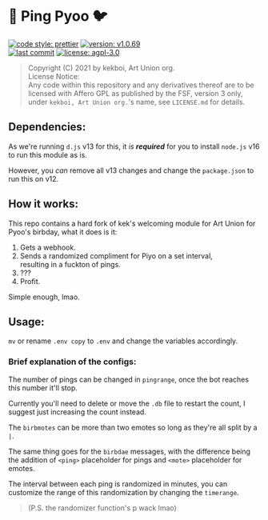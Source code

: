 # 🏓 Ping Pyoo 🐦

[![code style: prettier](https://img.shields.io/badge/code_style-prettier-ff69b4.svg?style=for-the-badge&logo=prettier)](https://github.com/prettier/prettier)
[![version: v1.0.69](https://img.shields.io/github/package-json/v/spuuntries/pingpyoo?color=green&logo=semver&logoColor=green&style=for-the-badge)](https://github.com/spuuntries/pingpyoo)  
[![last commit](https://img.shields.io/github/last-commit/spuuntries/pingpyoo?color=yellow&style=flat-square)](https://github.com/spuuntries/pingpyoo)
[![license: agpl-3.0](https://img.shields.io/github/license/spuuntries/pingpyoo?color=red&logo=gpl&style=flat-square)](https://github.com/spuuntries/pingpyoo)

> Copyright (C) 2021 by kekboi, Art Union org.  
> License Notice:  
> Any code within this repository and any derivatives thereof are to be licensed with Affero GPL as published by the FSF, version 3 only,  
> under `kekboi, Art Union org.`'s name, see `LICENSE.md` for details.

## Dependencies:

As we're running `d.js` v13 for this, it _is_ **_required_** for you to install `node.js` v16 to run this module as is.

However, you _can_ remove all v13 changes and change the `package.json` to run this on v12.

## How it works:

This repo contains a hard fork of kek's welcoming module for Art Union for Pyoo's birbday, what it does is it:

1. Gets a webhook.
2. Sends a randomized compliment for Piyo on a set interval,  
   resulting in a fuckton of pings.
3. ???
4. Profit.

Simple enough, lmao.

## Usage:

`mv` or rename `.env copy` to `.env` and change the variables accordingly.

### Brief explanation of the configs:

The number of pings can be changed in `pingrange`, once the bot reaches this number it'll stop.  

Currently you'll need to delete or move the `.db` file to restart the count, I suggest just increasing the count instead.  

The `birbmotes` can be more than two emotes so long as they're all split by a `|`.  

The same thing goes for the `birbdae` messages, with the difference being the addition of `<ping>` placeholder for pings and `<mote>` placeholder for emotes.  

The interval between each ping is randomized in minutes, you can customize the range of this randomization by changing the `timerange`.
> (P.S. the randomizer function's p wack lmao)
